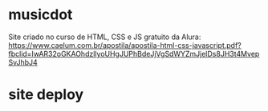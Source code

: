 # musicdot
 Site criado no curso de HTML, CSS e JS gratuito da Alura: 
 https://www.caelum.com.br/apostila/apostila-html-css-javascript.pdf?fbclid=IwAR32oGKAOhdzllyoUHgJUPhBdeJjVgSdWYZmJjelDs8JH3t4MvepSvJhbJ4

# site deploy
